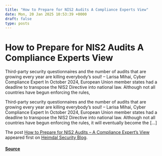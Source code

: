 ```yaml
---
title: "How to Prepare for NIS2 Audits A Compliance Experts View"
date: Mon, 20 Jan 2025 10:53:39 +0000
draft: false
type: posts
---
```

# How to Prepare for NIS2 Audits A Compliance Experts View





Third-party security questionnaires and the number of audits that are growing every year are killing everybody&#8217;s soul! &#8211; Larisa Mihai, Cyber Compliance Expert In October 2024, European Union member states had a deadline to transpose the NIS2 Directive into national law. Although not all countries have begun enforcing the rules,

Third-party security questionnaires and the number of audits that are growing every year are killing everybody’s soul! – Larisa Mihai, Cyber Compliance Expert In October 2024, European Union member states had a deadline to transpose the NIS2 Directive into national law. Although not all countries have begun enforcing the rules, it will eventually become the \[…\]

The post [How to Prepare for NIS2 Audits – A Compliance Expert’s View](https://heimdalsecurity.com/blog/nis2-audit/) appeared first on [Heimdal Security Blog](https://heimdalsecurity.com/blog).

#### [Source](https://heimdalsecurity.com/blog/nis2-audit/)

